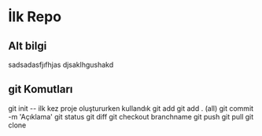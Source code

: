 # İlk Repo

## Alt bilgi
sadsadasfjıfhjas
djsaklhgushakd


## git Komutları
git init -- ilk kez proje oluştururken kullandık
git add <file>
git add . (all)
git commit -m 'Açıklama'
git status
git diff
git checkout branchname
git push
git pull
git clone
